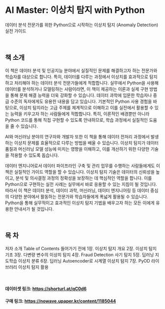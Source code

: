 # AI Master: 이상치 탐지 with Python

데이터 분석 전문가를 위한 Python으로 시작하는 이상치 탐지 (Anomaly Detection) 실전 가이드

<br>

## 책 소개

이 책은 데이터 분석 및 인공지능 분야에서 실질적인 문제를 해결하고자 하는 전문가와 학습자를 대상으로 합니다. 특히, 데이터를 다루는 과정에서 이상치를 효과적으로 탐지하고 처리해야 하는 데이터 분석 전문가들에게 적합합니다. 실무에서 Python을 사용해 데이터를 분석하거나 모델링하는 사람이라면, 이 책이 제공하는 이론과 실제 구현 방법을 통해 문제 해결 능력을 더욱 강화할 수 있습니다. 데이터 과학에 입문한 학습자나 중급 수준의 독자에게도 유용한 내용을 담고 있습니다. 기본적인 Python 사용 경험을 바탕으로, 이상치 탐지라는 고급 주제를 체계적으로 이해하고 이를 실전에서 활용할 수 있는 능력을 키우고자 하는 사람들에게 적합합니다. 특히, 이론적인 배경뿐만 아니라 Python 코드를 통해 직접 구현할 수 있도록 안내하므로, 학습 과정에서 실질적인 도움을 줄 수 있습니다. 

AI와 머신러닝 분야의 연구자와 개발자 또한 이 책을 통해 데이터 전처리 과정에서 발생하는 이상치 문제를 효율적으로 다루는 방법을 배울 수 있습니다. 이상치 탐지가 데이터 품질과 머신러닝 모델 성능에 미치는 영향을 이해하고, 이를 개선하기 위한 다양한 기술을 적용할 수 있도록 돕습니다.

데이터 엔지니어로서 데이터 파이프라인 구축 및 관리 업무를 수행하는 사람들에게도 이 책은 실질적인 가이드 역할을 할 수 있습니다. 이상치 탐지 기술은 데이터의 신뢰성을 높이고, 분석 및 의사결정 과정의 정확성을 보장하는 데 핵심적인 역할을 합니다. 이를 Python으로 구현하는 실전 사례는 실무에서 바로 응용할 수 있는 지침이 될 것입니다. 따라서 이 책은 데이터 분석, 데이터 과학, 머신러닝, 데이터 엔지니어링 등 데이터 중심의 다양한 분야에서 활동하는 전문가와 학습자들에게 폭넓게 활용될 수 있습니다. Python을 통해 실무적이고 효과적인 이상치 탐지 기법을 배우고자 하는 모든 이에게 유용한 안내서가 될 것입니다.

<br>

## 목 차
저자 소개 
Table of Contents
들어가기 전에 
1장. 이상치 탐지 개요 
2장. 이상치 탐지 기초 
3장. 다변량 변수의 이상치 탐지 
4장. Fraud Detection 사기 탐지 
5장. 딥러닝 지도학습 이상치 분류 
6장. 딥러닝 Autoencoder로 시계열 이상치 탐지 
7장. PyOD 라이브러리 이상치 탐지 활용

<br>

#### 데이터셋 링크: https://shorturl.at/qC0d6

#### 구매 링크: https://nowave.upaper.kr/content/1185044
